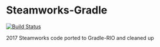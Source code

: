 # Steamworks-Gradle
[![Build Status](https://travis-ci.org/FRC-6420/Steamworks-Gradle.svg?branch=2018)](https://travis-ci.org/FRC-6420/Steamworks-Gradle)

2017 Steamworks code ported to Gradle-RIO and cleaned up
